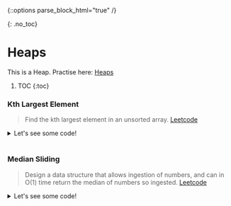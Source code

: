 {::options parse_block_html="true" /}

{: .no_toc}
# Heaps
This is a Heap. Practise here: [Heaps](https://leetcode.com/list?selectedList=9duvlo7t)

1. TOC
{:toc}

### Kth Largest Element

> Find the kth largest element in an unsorted array. [Leetcode](https://leetcode.com/problems/kth-largest-element-in-an-array/)

<details><summary markdown="span">Let's see some code!</summary>
```python
    import heapq
    class Solution:
        def findKthLargest(self, nums, k):
            h = []
            for n in nums:
                heapq.heappush(h, -n)
            i = 1
            tmp = None
            while i <= k:
                tmp = -heapq.heappop(h)
                i += 1    
            return tmp
```
And voila it now works
</details>
<br/>

### Median Sliding

> Design a data structure that allows ingestion of numbers, and can in O(1) time
> return the median of numbers so ingested. [Leetcode](https://leetcode.com/problems/find-median-from-data-stream/)

<details><summary markdown="span">Let's see some code!</summary>
```python
import heapq

class MedianFinder:
    # Heaps by default are MinHeaps. Unless you use negation
    def __init__(self):
        self.maxHeap = []
        self.minHeap = []

    def addNum(self, num: int) -> None:
        heapq.heappush(self.maxHeap, -num)
        heapq.heappush(self.minHeap, -heapq.heappop(self.maxHeap))

        if len(self.minHeap) > len(self.maxHeap):
            heapq.heappush(self.maxHeap, -heapq.heappop(self.minHeap))

    def findMedian(self) -> float:
        if len(self.minHeap) == len(self.maxHeap):
            return (-self.maxHeap[0] + self.minHeap[0]) / 2
        else:
            return -self.maxHeap[0]
```
</details>
<br/>

